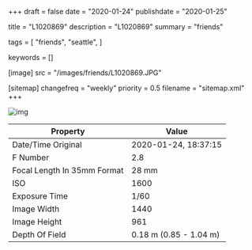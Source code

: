+++
draft = false
date = "2020-01-24"
publishdate = "2020-01-25"

title = "L1020869"
description = "L1020869"
summary = "friends"

tags = [
    "friends",
    "seattle",
]

keywords = []

[image]
    src = "/images/friends/L1020869.JPG"

[sitemap]
    changefreq = "weekly"
    priority = 0.5
    filename = "sitemap.xml"
+++


![img](/images/friends/L1020869.JPG)

Property | Value
---------|------
Date/Time Original              | 2020-01-24, 18:37:15
F Number                        | 2.8
Focal Length In 35mm Format     | 28 mm
ISO                             | 1600
Exposure Time                   | 1/60
Image Width                     | 1440
Image Height                    | 961
Depth Of Field                  | 0.18 m (0.85 - 1.04 m)

